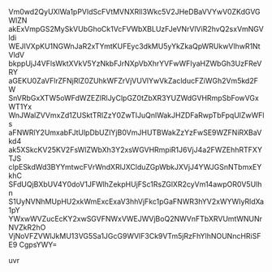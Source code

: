 Vm0wd2QyUXlWa1pPVldScFVtMVNXRll3Wkc5V2JHeDBaVVYwV0ZKdGVGWlZN
akExVmpGS2MySkVUbGhoCk1VcFVWbXBLUzFJeVNrVlViR2hvQ2sxVmNGVldi
WEJIVXpKU1NGWnJaR2xTYmtKUFEyc3dkMU5yYkZkaQpWRUkwVlhwR1NtVldV
bkppUjJ4VFlsWktXVkV5YzNkbFJrNXpVbXhrYVFwWFIyaHZWbGh3UzFReVRY
aGEKU0ZaVFlrZFNjRlZ0ZUhkWFZrVjVUVlYwVkZaclducFZiWGh2Vm5kd2FW
SnVRbGxXTW5oWFdWZEZlRlJyClpGZ0tZbXR3YUZWdGVHRmpSbFowVGxWT1Yx
WnJWalZVVmxZd1ZUSktTRlZzY0ZwTlJuQnlWakJHZDFaRwpTbFpqUlZwWFls
aFNWRlY2UmxabFJtUlpDbUZIYjB0VmJHUTBWakZzYzFwSE9WZFNiRXBaVkd4
ak5XSkcKV25KV2FsWlZWbXh3Y2xsWGVHRmpiR1J6VjJ4a2FWZEhhRTFXYTJS
clpESkdWd3BYYmtwcFVrWndXRlJXClduZGpWbkJXVjJ4YWJGSnNTbmxEYkhC
SFdUQjBXbUV4Y0doV1JFWlhZekpHUjFSc1RsZGlXR2cyVm14awpOR0V5Ulhn
S1UyNVNhMUpHU2xkWmExcExaV3hhVjFkc1pGaFNWR3hYV2xWYWIyRldXa1pY
YWxwWVZucEcKY2xwSGVFNWxVWEJWVjBoQ2NWVnFTbXRVUmtWNUNrNVZkR2hO
VjNoVFZVWlJkMU13VG5Sa1JGcG9WVlF3Ck9VTm5jRzFhYlhNOUNncHRiSFE9
CgpsYWY=

uvr